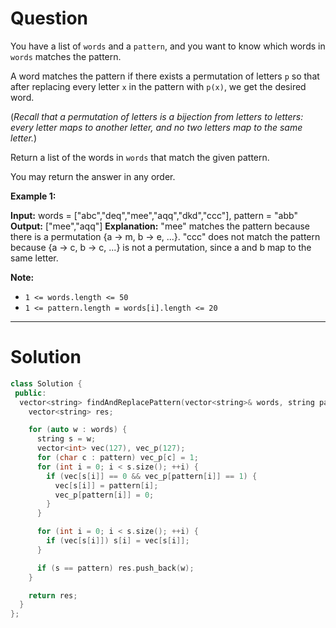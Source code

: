 
# Question

You have a list of `words`  and a  `pattern`, and you want to know which words in  `words`  matches the pattern.

A word matches the pattern if there exists a permutation of letters  `p`  so that after replacing every letter  `x`  in the pattern with  `p(x)`, we get the desired word.

(_Recall that a permutation of letters is a bijection from letters to letters: every letter maps to another letter, and no two letters map to the same letter._)

Return a list of the words in  `words` that match the given pattern.

You may return the answer in any order.

**Example 1:**

**Input:** words = ["abc","deq","mee","aqq","dkd","ccc"], pattern = "abb"
**Output:** ["mee","aqq"]
**Explanation:** "mee" matches the pattern because there is a permutation {a -> m, b -> e, ...}. 
"ccc" does not match the pattern because {a -> c, b -> c, ...} is not a permutation,
since a and b map to the same letter.

**Note:**

- `1 <= words.length <= 50`
- `1 <= pattern.length = words[i].length <= 20`


----------

# Solution

```cpp
class Solution {
 public:
  vector<string> findAndReplacePattern(vector<string>& words, string pattern) {
    vector<string> res;

    for (auto w : words) {
      string s = w;
      vector<int> vec(127), vec_p(127);
      for (char c : pattern) vec_p[c] = 1;
      for (int i = 0; i < s.size(); ++i) {
        if (vec[s[i]] == 0 && vec_p[pattern[i]] == 1) {
          vec[s[i]] = pattern[i];
          vec_p[pattern[i]] = 0;
        }
      }

      for (int i = 0; i < s.size(); ++i) {
        if (vec[s[i]]) s[i] = vec[s[i]];
      }

      if (s == pattern) res.push_back(w);
    }

    return res;
  }
};
```